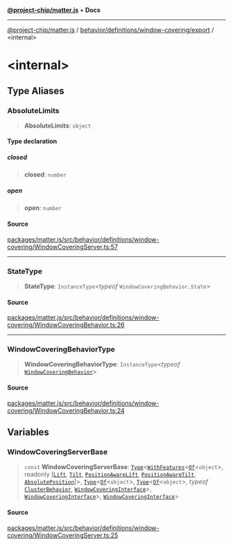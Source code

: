 [**@project-chip/matter.js**](../../../../../README.md) • **Docs**

***

[@project-chip/matter.js](../../../../../modules.md) / [behavior/definitions/window-covering/export](../README.md) / \<internal\>

# \<internal\>

## Type Aliases

### AbsoluteLimits

> **AbsoluteLimits**: `object`

#### Type declaration

##### closed

> **closed**: `number`

##### open

> **open**: `number`

#### Source

[packages/matter.js/src/behavior/definitions/window-covering/WindowCoveringServer.ts:57](https://github.com/project-chip/matter.js/blob/7a8cbb56b87d4ccf34bec5a9a95ab40a1711324f/packages/matter.js/src/behavior/definitions/window-covering/WindowCoveringServer.ts#L57)

***

### StateType

> **StateType**: `InstanceType`\<*typeof* `WindowCoveringBehavior.State`\>

#### Source

[packages/matter.js/src/behavior/definitions/window-covering/WindowCoveringBehavior.ts:26](https://github.com/project-chip/matter.js/blob/7a8cbb56b87d4ccf34bec5a9a95ab40a1711324f/packages/matter.js/src/behavior/definitions/window-covering/WindowCoveringBehavior.ts#L26)

***

### WindowCoveringBehaviorType

> **WindowCoveringBehaviorType**: `InstanceType`\<*typeof* [`WindowCoveringBehavior`](../README.md#windowcoveringbehavior)\>

#### Source

[packages/matter.js/src/behavior/definitions/window-covering/WindowCoveringBehavior.ts:24](https://github.com/project-chip/matter.js/blob/7a8cbb56b87d4ccf34bec5a9a95ab40a1711324f/packages/matter.js/src/behavior/definitions/window-covering/WindowCoveringBehavior.ts#L24)

## Variables

### WindowCoveringServerBase

> `const` **WindowCoveringServerBase**: [`Type`](../../../../cluster/export/namespaces/ClusterBehavior/interfaces/Type.md)\<[`WithFeatures`](../../../../../cluster/export/namespaces/ClusterComposer/README.md#withfeaturesclustertfeaturest)\<[`Of`](../../../../../cluster/export/namespaces/ClusterType/interfaces/Of.md)\<`object`\>, readonly [[`Lift`](../../../../../cluster/export/namespaces/WindowCovering/enumerations/Feature.md#lift), [`Tilt`](../../../../../cluster/export/namespaces/WindowCovering/enumerations/Feature.md#tilt), [`PositionAwareLift`](../../../../../cluster/export/namespaces/WindowCovering/enumerations/Feature.md#positionawarelift), [`PositionAwareTilt`](../../../../../cluster/export/namespaces/WindowCovering/enumerations/Feature.md#positionawaretilt), [`AbsolutePosition`](../../../../../cluster/export/namespaces/WindowCovering/enumerations/Feature.md#absoluteposition)]\>, [`Type`](../../../../cluster/export/namespaces/ClusterBehavior/interfaces/Type.md)\<[`Of`](../../../../../cluster/export/namespaces/ClusterType/interfaces/Of.md)\<`object`\>, [`Type`](../../../../cluster/export/namespaces/ClusterBehavior/interfaces/Type.md)\<[`Of`](../../../../../cluster/export/namespaces/ClusterType/interfaces/Of.md)\<`object`\>, *typeof* [`ClusterBehavior`](../../../../cluster/export/namespaces/ClusterBehavior/README.md), [`WindowCoveringInterface`](../README.md#windowcoveringinterface)\>, [`WindowCoveringInterface`](../README.md#windowcoveringinterface)\>, [`WindowCoveringInterface`](../README.md#windowcoveringinterface)\>

#### Source

[packages/matter.js/src/behavior/definitions/window-covering/WindowCoveringServer.ts:25](https://github.com/project-chip/matter.js/blob/7a8cbb56b87d4ccf34bec5a9a95ab40a1711324f/packages/matter.js/src/behavior/definitions/window-covering/WindowCoveringServer.ts#L25)
